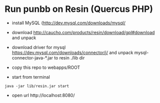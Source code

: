
# Run punbb on Resin (Quercus PHP)

- install MySQL (http://dev.mysql.com/downloads/mysql/

- download http://caucho.com/products/resin/download/gpl#download and unpack

- download driver for mysql https://dev.mysql.com/downloads/connector/j/ and unpack mysql-connector-java-*.jar to resin ./lib dir

- copy this repo to webapps/ROOT

- start from terminal
```
java -jar lib/resin.jar start
```

- open url http://localhost:8080/
